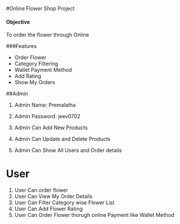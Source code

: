 #Online Flower Shop Project

#### Objective
To order the flower through Online

###Features
* Order Flower
* Category Filtering
* Wallet Payment Method
* Add Rating
* Show My Orders

##Admin

1. Admin Name: Premalatha

2. Admin Password: jeev0702

3. Admin Can Add New Products
4. Admin Can Update and Delete Products
5. Admin Can Show All Users and Order details

# User

1. User Can order flower
2. User Can View My Order Details
3. User Can Filter Category wise Flower List
4. User Can Add Flower Rating
5. User Can Order Flower thorugh online Payment like Wallet Method



